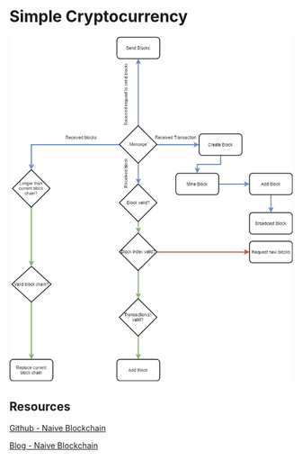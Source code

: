 # Simple Cryptocurrency

![](https://github.com/barend-erasmus/simple-cryptocurrency/raw/master/images/diagram.png)

## Resources

[Github - Naive Blockchain](https://github.com/lhartikk/naivechain)

[Blog - Naive Blockchain](https://medium.com/@lhartikk/a-blockchain-in-200-lines-of-code-963cc1cc0e54)